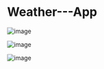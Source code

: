 ﻿# Weather---App

![image](https://github.com/user-attachments/assets/0ac20ddb-a7f5-4ed4-9a0d-92eaa3195e1d)


![image](https://github.com/user-attachments/assets/a87e02a6-2282-45d6-91ae-daee45f27389)


![image](https://github.com/user-attachments/assets/929c427e-4b34-4309-9978-36e4ab13f33a)
